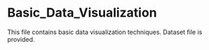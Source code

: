 # Basic_Data_Visualization
This file contains basic data visualization techniques.
Dataset file is provided.

